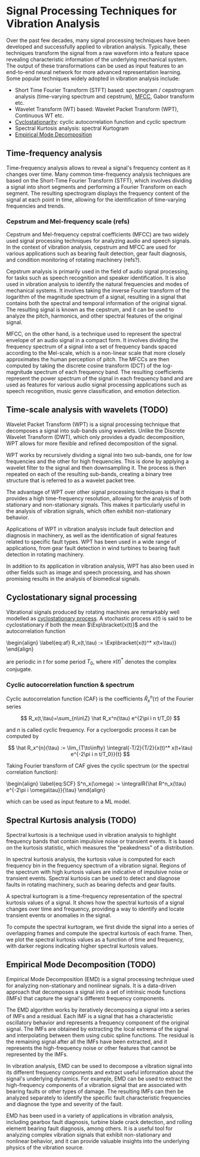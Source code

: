 <!-- # Feature Extraction &  -->
# Signal Processing Techniques for Vibration Analysis

Over the past few decades, many signal processing techniques have been developed and successfully applied to vibration analysis. Typically, these techniques transform the signal from a raw waveform into a feature space revealing characteristic information of the underlying mechanical system. The output of these transformations can be used as input features to an end-to-end neural network for more advanced representation learning. Some popular techniques widely adopted in vibration analysis include:

- Short Time Fourier Transform (STFT) based: spectrogram / cepstrogram analysis (time-varying spectrum and cepstrum), [MFCC](https://en.wikipedia.org/wiki/Mel-frequency_cepstrum), Gabor transform etc.
- Wavelet Transform (WT) based: Wavelet Packet Transform (WPT), Continuous WT etc.
- [Cyclostationarity](https://en.wikipedia.org/wiki/Cyclostationary_process): cyclic autocorrelation function and cyclic spectrum
- Spectral Kurtosis analysis: spectral Kurtogram
- [Empirical Mode Decomposition](https://en.wikipedia.org/wiki/Hilbert-Huang_transform)


<!-- - Time-frequency analysis: Short Time Fourier Transform (STFT) based, spectrogram / cepstrogram analysis (time-varying spectrum and cepstrum), [MFCC](https://en.wikipedia.org/wiki/Mel-frequency_cepstrum), etc.
- Time-scale analysis: Wavelet Transform (WT) and Wavelet Packet Transform (WPT) based, for analyzing non-stationary / transient signals.
- [Cyclostationarity](https://en.wikipedia.org/wiki/Cyclostationary_process),
- Spectral Kurtosis analysis
- Empirical Mode Decomposition (EMD)
- Envelope analysis
- Linear Predictive Coding (LPC)
- Wiener-Ville Distribution -->

## Time-frequency analysis
Time-frequency analysis allows to reveal a signal's frequency content as it changes over time. Many common time-frequency analysis techniques are based on the Short-Time Fourier Transform (STFT), which involves dividing a signal into short segments and performing a Fourier Transform on each segment. The resulting spectrogram displays the frequency content of the signal at each point in time, allowing for the identification of time-varying frequencies and trends.

### Cepstrum and Mel-frequency scale (refs)
Cepstrum and Mel-frequency cepstral coefficients (MFCC) are two widely used signal processing techniques for analyzing audio and speech signals. In the context of vibration analysis, cepstrum and MFCC are used for various applications such as bearing fault detection, gear fault diagnosis, and condition monitoring of rotating machinery (refs?).

Cepstrum analysis is primarily used in the field of audio signal processing, for tasks such as speech recognition and speaker identification. It is also used in vibration analysis to identify the natural frequencies and modes of mechanical systems. It involves taking the inverse Fourier transform of the logarithm of the magnitude spectrum of a signal, resulting in a signal that contains both the spectral and temporal information of the original signal. The resulting signal is known as the cepstrum, and it can be used to analyze the pitch, harmonics, and other spectral features of the original signal.

MFCC, on the other hand, is a technique used to represent the spectral envelope of an audio signal in a compact form. It involves dividing the frequency spectrum of a signal into a set of frequency bands spaced according to the Mel-scale, which is a non-linear scale that more closely approximates the human perception of pitch. The MFCCs are then computed by taking the discrete cosine transform (DCT) of the log-magnitude spectrum of each frequency band. The resulting coefficients represent the power spectrum of the signal in each frequency band and are used as features for various audio signal processing applications such as speech recognition, music genre classification, and emotion detection.

## Time-scale analysis with wavelets (TODO)
Wavelet Packet Transform (WPT) is a signal processing technique that decomposes a signal into sub-bands using wavelets. Unlike the Discrete Wavelet Transform (DWT), which only provides a dyadic decomposition, WPT allows for more flexible and refined decomposition of the signal.

WPT works by recursively dividing a signal into two sub-bands, one for low frequencies and the other for high frequencies. This is done by applying a wavelet filter to the signal and then downsampling it. The process is then repeated on each of the resulting sub-bands, creating a binary tree structure that is referred to as a wavelet packet tree.

The advantage of WPT over other signal processing techniques is that it provides a high time-frequency resolution, allowing for the analysis of both stationary and non-stationary signals. This makes it particularly useful in the analysis of vibration signals, which often exhibit non-stationary behavior.

Applications of WPT in vibration analysis include fault detection and diagnosis in machinery, as well as the identification of signal features related to specific fault types. WPT has been used in a wide range of applications, from gear fault detection in wind turbines to bearing fault detection in rotating machinery.

In addition to its application in vibration analysis, WPT has also been used in other fields such as image and speech processing, and has shown promising results in the analysis of biomedical signals.


## Cyclostationary signal processing
Vibrational signals produced by rotating machines are remarkably well modelled as [cyclostationary process](https://en.wikipedia.org/wiki/Cyclostationary_process). A stochastic process $x(t)$ is said to be cyclostationary if both the mean $\Exp\bracket{x(t)}$ and the autocorrelation function

\begin{align}
\label{eq:af}
R_x(t,\tau) := \Exp\bracket{x(t)^* x(t+\tau)}
\end{align}

are periodic in $t$ for some period $T_0$, where $x(t)^*$ denotes the complex conjugate.

### Cyclic autocorrelation function & spectrum

Cyclic autocorrelation function (CAF) is the coefficients $\hat R_x^n(\tau)$ of the Fourier series

$$
R_x(t,\tau)=\sum_{n\in\Z} \hat R_x^n(\tau) e^{2\pi i n t/T_0}
$$
<!-- defined as
$$
\hat R_x^{n}(\tau) := \integral{-T_0/2}{T_0/2}{R_{x}(t,\tau) e^{-2\pi i n t/T_0}}{t}
$$ -->

and $n$ is called cyclic frequency. For a cycloergodic process it can be computed by

$$
\hat R_x^{n}(\tau) := \lim_{T\to\infty} \integral{-T/2}{T/2}{x(t)^* x(t+\tau) e^{-2\pi i n t/T_0}}{t}
$$

Taking Fourier transform of CAF gives the cyclic spectrum (or the spectral correlation function):

\begin{align}
\label{eq:SCF}
S^n_x(\omega) := \integralR{\hat R^n_x(\tau) e^{-2\pi i \omega\tau}}{\tau}
\end{align}

which can be used as input feature to a ML model.

## Spectral Kurtosis analysis (TODO)
Spectral kurtosis is a technique used in vibration analysis to highlight frequency bands that contain impulsive noise or transient events. It is based on the kurtosis statistic, which measures the "peakedness" of a distribution.

In spectral kurtosis analysis, the kurtosis value is computed for each frequency bin in the frequency spectrum of a vibration signal. Regions of the spectrum with high kurtosis values are indicative of impulsive noise or transient events. Spectral kurtosis can be used to detect and diagnose faults in rotating machinery, such as bearing defects and gear faults.

A spectral kurtogram is a time-frequency representation of the spectral kurtosis values of a signal. It shows how the spectral kurtosis of a signal changes over time and frequency, providing a way to identify and locate transient events or anomalies in the signal.

To compute the spectral kurtogram, we first divide the signal into a series of overlapping frames and compute the spectral kurtosis of each frame. Then, we plot the spectral kurtosis values as a function of time and frequency, with darker regions indicating higher spectral kurtosis values.


## Empirical Mode Decomposition (TODO)
Empirical Mode Decomposition (EMD) is a signal processing technique used for analyzing non-stationary and nonlinear signals. It is a data-driven approach that decomposes a signal into a set of intrinsic mode functions (IMFs) that capture the signal's different frequency components.

The EMD algorithm works by iteratively decomposing a signal into a series of IMFs and a residual. Each IMF is a signal that has a characteristic oscillatory behavior and represents a frequency component of the original signal. The IMFs are obtained by extracting the local extrema of the signal and interpolating between them using cubic spline functions. The residual is the remaining signal after all the IMFs have been extracted, and it represents the high-frequency noise or other features that cannot be represented by the IMFs.

In vibration analysis, EMD can be used to decompose a vibration signal into its different frequency components and extract useful information about the signal's underlying dynamics. For example, EMD can be used to extract the high-frequency components of a vibration signal that are associated with bearing faults or other types of damage. The resulting IMFs can then be analyzed separately to identify the specific fault characteristic frequencies and diagnose the type and severity of the fault.

EMD has been used in a variety of applications in vibration analysis, including gearbox fault diagnosis, turbine blade crack detection, and rolling element bearing fault diagnosis, among others. It is a useful tool for analyzing complex vibration signals that exhibit non-stationary and nonlinear behavior, and it can provide valuable insights into the underlying physics of the vibration source.